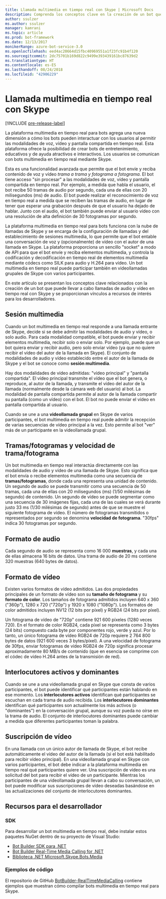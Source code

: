 ```yaml
---
title: Llamada multimedia en tiempo real con Skype | Microsoft Docs
description: Comprenda los conceptos clave en la creación de un bot que puede llevar a llamadas de audio y vídeo en tiempo real con Skype, mediante el SDK de Bot Builder para. NET.
author: ssulzer
ms.author: ssulzer
manager: kamrani
ms.topic: article
ms.prod: bot-framework
ms.date: 12/13/2017
monikerRange: azure-bot-service-3.0
ms.openlocfilehash: eed4ac20664d15fbc40969551a1f23fc91b4f120
ms.sourcegitcommit: 2dc75701b169d822c9499e393439161bc87639d2
ms.translationtype: HT
ms.contentlocale: es-ES
ms.lasthandoff: 08/24/2018
ms.locfileid: "42906229"
---
```

# <a name="real-time-media-calling-with-skype"></a>Llamada multimedia en tiempo real con Skype

[!INCLUDE [pre-release-label](../includes/pre-release-label-v3.md)]

La plataforma multimedia en tiempo real para bots agrega una nueva dimensión a cómo los bots pueden interactuar con los usuarios al permitir las modalidades de voz, vídeo y pantalla compartida en tiempo real. Esta plataforma ofrece la posibilidad de crear bots de entretenimiento, educativos y de ayuda atractivos e interactivos. Los usuarios se comunican con bots multimedia en tiempo real mediante Skype.

Esta es una funcionalidad avanzada que permite que el bot envíe y reciba contenido de voz y vídeo *trama a trama y fotograma a fotograma*. El bot tiene acceso "sin procesar" a las modalidades de voz, vídeo y pantalla compartida en tiempo real. Por ejemplo, a medida que habla el usuario, el bot recibe 50 tramas de audio por segundo, cada una de ellas con 20 milisegundos (ms) de audio. El bot puede realizar el reconocimiento de voz en tiempo real a medida que se reciben las tramas de audio, en lugar de tener que esperar una grabación después de que el usuario ha dejado de hablar. Junto con el audio, el bot también puede enviar al usuario vídeo con una resolución de alta definición de 30 fotogramas por segundo.

La plataforma multimedia en tiempo real para bots funciona con la nube de llamadas de Skype y se encarga de la configuración de llamadas y del establecimiento de sesiones multimedia, lo que permite que el bot entable una conversación de voz y (opcionalmente) de vídeo con el autor de una llamada en Skype. La plataforma proporciona un sencillo "socket" a modo de API para que el bot envíe y reciba elementos multimedia, y controla la codificación y decodificación en tiempo real de elementos multimedia mediante códecs como SILK para audio y H.264 para vídeo. Un bot multimedia en tiempo real puede participar también en videollamadas grupales de Skype con varios participantes.

En este artículo se presentan los conceptos clave relacionados con la creación de un bot que puede llevar a cabo llamadas de audio y vídeo en tiempo real con Skype y se proporcionan vínculos a recursos de interés para los desarrolladores.

## <a name="media-session"></a>Sesión multimedia
Cuando un bot multimedia en tiempo real responde a una llamada entrante de Skype, decide si se debe admitir las modalidades de audio y vídeo, o solo audio. Para cada modalidad compatible, el bot puede enviar y recibir elementos multimedia, recibir solo o enviar solo. Por ejemplo, puede que un bot quiera enviar y recibir audio, pero solo enviar vídeo (ya que no quiere recibir el vídeo del autor de la llamada en Skype). El conjunto de modalidades de audio y vídeo establecido entre el autor de la llamada de Skype y el bot se conoce como **sesión multimedia**.

Hay dos modalidades de vídeo admitidas: "vídeo principal" y "pantalla compartida". El vídeo principal transmite el vídeo que el bot genera, o reproduce, al autor de la llamada, y transmite el vídeo del autor de la llamada (normalmente desde la cámara web del usuario) al bot. La modalidad de pantalla compartida permite al autor de la llamada compartir su pantalla (como un vídeo) con el bot. El bot no puede enviar el vídeo en pantalla compartida al usuario.

Cuando se une a una **videollamada grupal** en Skype de varios participantes, el bot multimedia en tiempo real puede admitir la recepción de varias secuencias de vídeo principal a la vez. Esto permite al bot "ver" más de un participante en la videollamada grupal.

## <a name="frames-and-frame-rate"></a>Tramas/fotogramas y velocidad de trama/fotograma
Un bot multimedia en tiempo real interactúa directamente con las modalidades de audio y vídeo de una llamada de Skype. Esto significa que el bot envía o recibe elementos multimedia como una secuencia de **tramas/fotogramas**, donde cada una representa una unidad de contenido. Un segundo de audio se puede transmitir como una secuencia de 50 tramas, cada una de ellas con 20 milisegundos (ms) (1/50 milésimas de segundo) de contenido. Un segundo de vídeo se puede segmentar como una secuencia de 30 imágenes fijas, cada una de las cuales se verá durante justo 33 ms (1/30 milésimas de segundo) antes de que se muestre el siguiente fotograma de vídeo. El número de fotogramas transmitidos o representados por segundo se denomina **velocidad de fotograma**. "30fps" indica 30 fotogramas por segundo.

## <a name="audio-format"></a>Formato de audio
Cada segundo de audio se representa como 16 000 **muestras**, y cada una de ellas almacena 16 bits de datos. Una trama de audio de 20 ms contiene 320 muestras (640 bytes de datos).

## <a name="video-format"></a>Formato de vídeo
Existen varios formatos de vídeo admitidos. Las dos propiedades principales de un formato de vídeo son su **tamaño de fotograma** y su **formato de color**. Los tamaños de fotograma admitidos incluyen 640 x 360 ("360p"), 1280 x 720 ("720p") y 1920 x 1080 ("1080p"). Los formatos de color admitidos incluyen NV12 (12 bits por píxel) y RGB24 (24 bits por píxel).

Un fotograma de vídeo de "720p" contiene 921 600 píxeles (1280 veces 720). En el formato de color RGB24, cada píxel se representa como 3 bytes (24 bits) compuesto cada byte por componentes rojo, verde y azul. Por lo tanto, un único fotograma de vídeo RGB24 de 720p requiere 2 764 800 bytes de datos (921 600 veces 3 bytes/píxel). A una velocidad de fotograma de 30fps, enviar fotogramas de vídeo RGB24 de 720p significa procesar aproximadamente 80 MB/s de contenido (que en esencia se comprime con el códec de vídeo H.264 antes de la transmisión de red).

## <a name="active-and-dominant-speakers"></a>Interlocutores activos y dominantes
Cuando se une a una videollamada grupal en Skype que consta de varios participantes, el bot puede identificar qué participantes están hablando en ese momento. Los **interlocutores activos** identifican qué participantes se escuchan en cada trama de audio recibida. Los **interlocutores dominantes** identifican qué participantes son actualmente los más activos (o "dominantes") en la conversación grupal, aunque su voz pueda no oírse en la trama de audio. El conjunto de interlocutores dominantes puede cambiar a medida que diferentes participantes toman la palabra.

## <a name="video-subscription"></a>Suscripción de vídeo
En una llamada con un único autor de llamada de Skype, el bot recibe automáticamente el vídeo del autor de la llamada (si el bot está habilitado para recibir vídeo principal). En una videollamada grupal en Skype con varios participantes, el bot debe indicar a la plataforma multimedia en tiempo real qué participantes quiere ver. Una suscripción de vídeo es una solicitud del bot para recibir el vídeo de un participante. Mientras los participantes de una videollamada grupal llevan a cabo su conversación, un bot puede modificar sus suscripciones de vídeo deseadas basándose en las actualizaciones del conjunto de interlocutores dominantes.

## <a name="developer-resources"></a>Recursos para el desarrollador 

### <a name="sdks"></a>SDK

Para desarrollar un bot multimedia en tiempo real, debe instalar estos paquetes NuGet dentro de su proyecto de Visual Studio:

- [Bot Builder SDK para .NET](bot-builder-dotnet-overview.md)
- [Bot Builder Real-Time Media Calling for .NET](https://www.nuget.org/packages?q=Bot.Builder.RealTimeMediaCalling)
- [Biblioteca .NET Microsoft.Skype.Bots.Media](https://www.nuget.org/packages?q=Microsoft.Skype.Bots.Media)

### <a name="code-samples"></a>Ejemplos de código

El repositorio de GitHub [BotBuilder-RealTimeMediaCalling](https://github.com/Microsoft/BotBuilder-RealTimeMediaCalling) contiene ejemplos que muestran cómo compilar bots multimedia en tiempo real para Skype.
